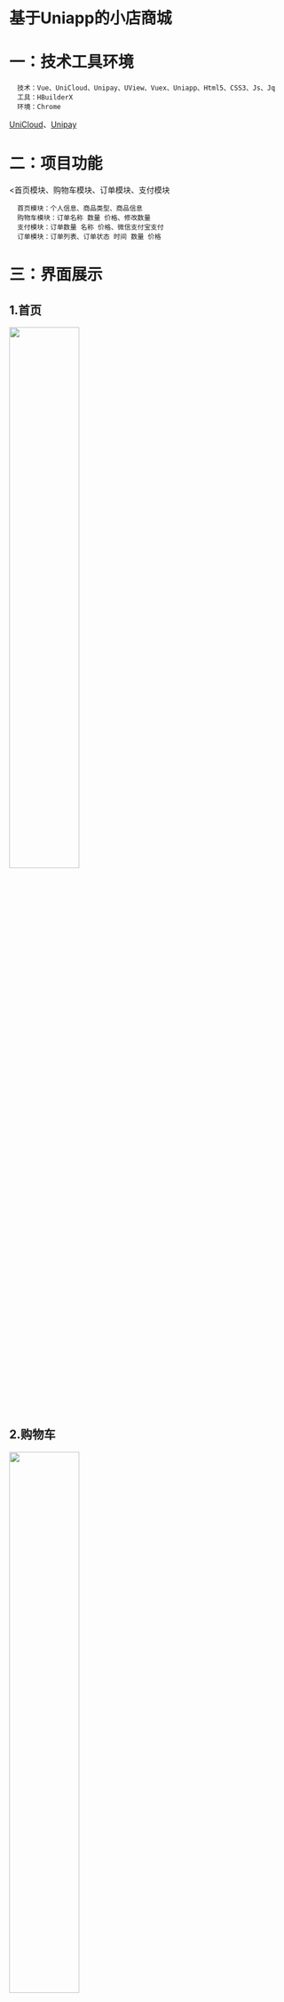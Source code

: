 # 基于Uniapp的小店商城

# 一：技术工具环境
      技术：Vue、UniCloud、Unipay、UView、Vuex、Uniapp、Html5、CSS3、Js、Jq   
      工具：HBuilderX  
      环境：Chrome  
[UniCloud](https://uniapp.dcloud.net.cn/uniCloud/)、[Unipay](https://uniapp.dcloud.net.cn/uniCloud/uni-pay.html)    
# 二：项目功能
<首页模块、购物车模块、订单模块、支付模块   
      
      首页模块：个人信息、商品类型、商品信息     
      购物车模块：订单名称 数量 价格、修改数量         
      支付模块：订单数量 名称 价格、微信支付宝支付     
      订单模块：订单列表、订单状态 时间 数量 价格      
# 三：界面展示
## 1.首页
<span style="color:#333333"><img src="https://i.postimg.cc/NFZLQ38t/image.png" width="50%"></span>
## 2.购物车 
<span style="color:#333333"><img src="https://i.postimg.cc/nLVmSt0S/image.png" width="50%"></span>
## 3.支付
<span style="color:#333333"><img src="https://i.postimg.cc/NfYR2TRw/image.png" width="50%"></span>
## 4.订单
<span style="color:#333333"><img src="https://i.postimg.cc/2Sg6hRgB/image.png" width="50%"></span>
# 四：运行
      进入HBuilderX，点击上方运行到浏览器就行  



















